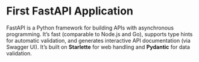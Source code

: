 # First FastAPI Application

FastAPI is a Python framework for building APIs with asynchronous programming. It’s fast (comparable to Node.js and Go), supports type hints for automatic validation, and generates interactive API documentation (via Swagger UI). It’s built on **Starlette** for web handling and **Pydantic** for data validation.
